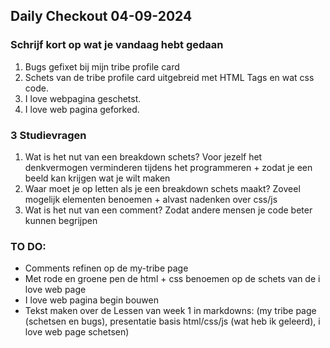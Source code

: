 ## Daily Checkout 04-09-2024 

### Schrijf kort op wat je vandaag hebt gedaan

1. Bugs gefixet bij mijn tribe profile card
2. Schets van de tribe profile card uitgebreid met HTML Tags en wat css code.
3. I love webpagina geschetst.
4. I love web pagina geforked.

### 3 Studievragen
1. Wat is het nut van een breakdown schets?
Voor jezelf het denkvermogen verminderen tijdens het programmeren + zodat je een beeld kan krijgen wat je wilt maken
2. Waar moet je op letten als je een breakdown schets maakt?
Zoveel mogelijk elementen benoemen + alvast nadenken over css/js
3. Wat is het nut van een comment?
Zodat andere mensen je code beter kunnen begrijpen

### TO DO:

* Comments refinen op de my-tribe page
* Met rode en groene pen de html + css benoemen op de schets van de i love web page
* I love web pagina begin bouwen
* Tekst maken over de Lessen van week 1 in markdowns:
(my tribe page (schetsen en bugs), presentatie basis html/css/js (wat heb ik geleerd), i love web page schetsen)